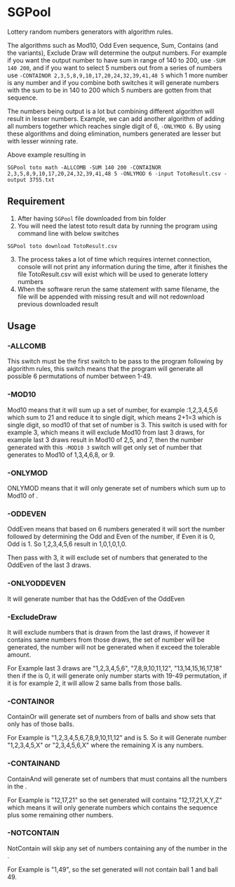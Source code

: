 # SGPool
Lottery random numbers generators with algorithm rules.

The algorithms such as Mod10, Odd Even sequence, Sum, Contains (and the variants), Exclude Draw will determine the output numbers. For example if you want the output number to have sum in range of 140 to 200, use `-SUM 140 200`, and  if you want to select 5 numbers out from a series of numbers use `-CONTAINOR 2,3,5,8,9,10,17,20,24,32,39,41,48 5` which 1 more number is any number and if you combine both switches it will generate numbers with the sum to be in 140 to 200 which 5 numbers are gotten from that sequence. 

The numbers being output is a lot but combining different algorithm will result in lesser numbers. Example, we can add another algorithm of adding all numbers together which reaches single digit of 6, `-ONLYMOD 6`. By using these algorithms and doing elimination, numbers generated are lesser but with lesser winning rate.

Above example resulting in
```
SGPool toto math -ALLCOMB -SUM 140 200 -CONTAINOR 2,3,5,8,9,10,17,20,24,32,39,41,48 5 -ONLYMOD 6 -input TotoResult.csv -output 3755.txt
```

## Requirement
1. After having `SGPool` file downloaded from bin folder
2. You will need the latest toto result data by running the program using command line with below switches
```
SGPool toto download TotoResult.csv
```
3. The process takes a lot of time which requires internet connection, console will not print any information during the time, after it finishes the file TotoResult.csv will exist which will be used to generate lottery numbers
4. When the software rerun the same statement with same filename, the file will be appended with missing result and will not redownload previous downloaded result

## Usage
### -ALLCOMB
This switch must be the first switch to be pass to the program following by algorithm rules, this switch means that the program will generate all possible 6 permutations of number between 1-49.

### -MOD10 <MaxDraw>
Mod10 means that it will sum up a set of number, for example :1,2,3,4,5,6 which sum to 21 and reduce it to single digit, which means 2+1=3 which is single digit, so mod10 of that set of number is 3. This switch is used with <MaxDraw> for example 3, which means it will exclude Mod10 from last 3 draws, for example last 3 draws result in Mod10 of 2,5, and 7, then the number generated with this `-MOD10 3` switch will get only set of number that generates to Mod10 of 1,3,4,6,8, or 9.
  
### -ONLYMOD <Number>
ONLYMOD means that it will only generate set of numbers which sum up to Mod10 of <Number>.
  
### -ODDEVEN <MaxDraw>
OddEven means that based on 6 numbers generated it will sort the number followed by determining the Odd and Even of the number, if Even it is 0, Odd is 1. So 1,2,3,4,5,6 result in 1,0,1,0,1,0.
  
Then pass with <MaxDraw> 3, it will exclude set of numbers that generated to the OddEven of the last 3 draws.

### -ONLYODDEVEN <Sequence>
It will generate number that has the OddEven of the OddEven <Sequence>

### -ExcludeDraw <MaxDraw> <AmountTolerate>
It will exclude numbers that is drawn from the last <MaxDraw> draws, if however it contains <AmountTolerate> same numbers from those draws, the set of number will be generated, the number will not be generated when it exceed the tolerable amount.
  
For Example last 3 draws are "1,2,3,4,5,6", "7,8,9,10,11,12", "13,14,15,16,17,18" then if the <AmountTolerate> is 0, it will generate only number starts with 19-49 permutation, if it is for example 2, it will allow 2 same balls from those balls.

### -CONTAINOR <Sequence> <MinAmount>
ContainOr will generate set of numbers from <Sequence> of balls and show sets that only has <MinAmount> of those balls.
  
For Example <Sequence> is "1,2,3,4,5,6,7,8,9,10,11,12" and <MinAmount> is 5. So it will Generate number "1,2,3,4,5,X" or "2,3,4,5,6,X" where the remaining X is any numbers.
  
### -CONTAINAND <Sequence>
ContainAnd will generate set of numbers that must contains all the numbers in the <Sequence>.

For Example <Sequence> is "12,17,21" so the set generated will contains "12,17,21,X,Y,Z" which means it will only generate numbers which contains the sequence plus some remaining other numbers.

### -NOTCONTAIN <Sequence>
NotContain will skip any set of numbers containing any of the number in the <Sequence>.

For Example <Sequence> is "1,49", so the set generated will not contain ball 1 and ball 49.
